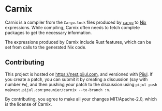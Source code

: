 # Carnix

Carnix is a compiler from the `Cargo.lock` files produced by [`cargo`](https://rust-lang.org) to [Nix](https://nixos.org) expressions. While compiling, Carnix often needs to fetch complete packages to get the necessary information.

The expressions produced by Carnix include Rust features, which can be set from calls to the generated Nix code.

## Contributing

This project is hosted on https://nest.pijul.com, and versioned with [Pijul](https://pijul.org). If you create a patch, you can submit it by creating a discussion (say with number `#n`), and then pushing your patch to the discussion using `pijul push me@nest.pijul.com:pmeunier/carnix --to-branch :n`.

By contributing, you agree to make all your changes MIT/Apache-2.0, which is the license of Carnix.
